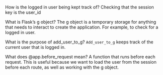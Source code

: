 How is the logged in user being kept track of?
Checking that the session key is the user_id

What is Flask’s g object?
The g object is a temporary storage for anything that needs to interact to create the application. For example, to check for a logged in user.

What is the purpose of add_user_to_g?
`Add_user_to_g` keeps track of the current user that is logged in.

What does @app.before_request mean?
A function that runs before each request. This is useful because we want to load the user from the session before each route, as well as working with the g object.